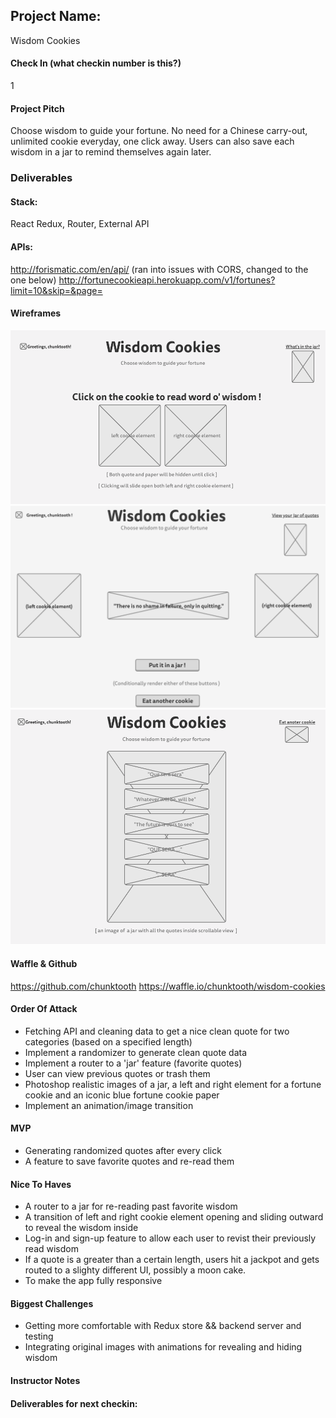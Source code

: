 ## Project Name: 
Wisdom Cookies

#### Check In (what checkin number is this?)
1

#### Project Pitch
Choose wisdom to guide your fortune. No need for a Chinese carry-out, unlimited cookie everyday, one click away. Users can also save each wisdom in a jar to remind themselves again later. 

### Deliverables

#### Stack: 
React Redux, Router, External API

#### APIs:
http://forismatic.com/en/api/ (ran into issues with CORS, changed to the one below)
http://fortunecookieapi.herokuapp.com/v1/fortunes?limit=10&skip=&page=

#### Wireframes
![home](https://github.com/chunktooth/wisdom-cookies/blob/master/src/images/cookie-home-wireframe.png)
![opencookie](https://github.com/chunktooth/wisdom-cookies/blob/master/src/images/wisdom-cookie-wireframe.png)
![jar](https://github.com/chunktooth/wisdom-cookies/blob/master/src/images/jar-wireframe.png)

#### Waffle & Github
https://github.com/chunktooth
https://waffle.io/chunktooth/wisdom-cookies

#### Order Of Attack
- Fetching API and cleaning data to get a nice clean quote for two categories (based on a specified length)
- Implement a randomizer to generate clean quote data
- Implement a router to a 'jar' feature (favorite quotes)
- User can view previous quotes or trash them
- Photoshop realistic images of a jar, a left and right element for a fortune cookie and an iconic blue fortune cookie paper
- Implement an animation/image transition

#### MVP
- Generating randomized quotes after every click
- A feature to save favorite quotes and re-read them

#### Nice To Haves
- A router to a jar for re-reading past favorite wisdom 
- A transition of left and right cookie element opening and sliding outward to reveal the wisdom inside
- Log-in and sign-up feature to allow each user to revist their previously read wisdom
- If a quote is a greater than a certain length, users hit a jackpot and gets routed to a slighty different UI, possibly a moon cake.
- To make the app fully responsive

#### Biggest Challenges
- Getting more comfortable with Redux store && backend server and testing
- Integrating original images with animations for revealing and hiding wisdom

#### Instructor Notes

#### Deliverables for next checkin:
